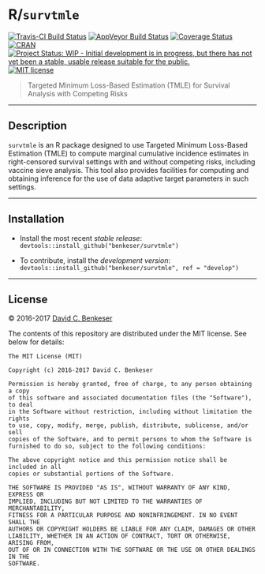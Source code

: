 # R/`survtmle`

[![Travis-CI Build Status](https://travis-ci.org/benkeser/survtmle.svg?branch=master)](https://travis-ci.org/benkeser/survtmle)
[![AppVeyor Build  Status](https://ci.appveyor.com/api/projects/status/github/benkeser/survtmle?branch=master&svg=true)](https://ci.appveyor.com/project/benkeser/survtmle)
[![Coverage Status](https://img.shields.io/codecov/c/github/benkeser/survtmle/master.svg)](https://codecov.io/github/benkeser/survtmle?branch=master)
[![CRAN](http://www.r-pkg.org/badges/version/survtmle)](http://www.r-pkg.org/pkg/survtmle)
[![Project Status: WIP - Initial development is in progress, but there has not yet been a stable, usable release suitable for the public.](http://www.repostatus.org/badges/latest/wip.svg)](http://www.repostatus.org/#wip)
[![MIT license](http://img.shields.io/badge/license-MIT-brightgreen.svg)](http://opensource.org/licenses/MIT)

> Targeted Minimum Loss-Based Estimation (TMLE) for Survival Analysis with
> Competing Risks

---

## Description

`survtmle` is an R package designed to use Targeted Minimum Loss-Based
Estimation (TMLE) to compute marginal cumulative incidence estimates in
right-censored survival settings with and without competing risks, including
vaccine sieve analysis. This tool also provides facilities for computing and
obtaining inference for the use of data adaptive target parameters in such
settings.

---

## Installation

- Install the most recent _stable release_:
  `devtools::install_github("benkeser/survtmle")`

- To contribute, install the _development version_:
  `devtools::install_github("benkeser/survtmle", ref = "develop")`

---

## License

&copy; 2016-2017 [David C. Benkeser](http://www.benkeserstatistics.com)

The contents of this repository are distributed under the MIT license. See
below for details:
```
The MIT License (MIT)

Copyright (c) 2016-2017 David C. Benkeser

Permission is hereby granted, free of charge, to any person obtaining a copy
of this software and associated documentation files (the "Software"), to deal
in the Software without restriction, including without limitation the rights
to use, copy, modify, merge, publish, distribute, sublicense, and/or sell
copies of the Software, and to permit persons to whom the Software is
furnished to do so, subject to the following conditions:

The above copyright notice and this permission notice shall be included in all
copies or substantial portions of the Software.

THE SOFTWARE IS PROVIDED "AS IS", WITHOUT WARRANTY OF ANY KIND, EXPRESS OR
IMPLIED, INCLUDING BUT NOT LIMITED TO THE WARRANTIES OF MERCHANTABILITY,
FITNESS FOR A PARTICULAR PURPOSE AND NONINFRINGEMENT. IN NO EVENT SHALL THE
AUTHORS OR COPYRIGHT HOLDERS BE LIABLE FOR ANY CLAIM, DAMAGES OR OTHER
LIABILITY, WHETHER IN AN ACTION OF CONTRACT, TORT OR OTHERWISE, ARISING FROM,
OUT OF OR IN CONNECTION WITH THE SOFTWARE OR THE USE OR OTHER DEALINGS IN THE
SOFTWARE.
```
